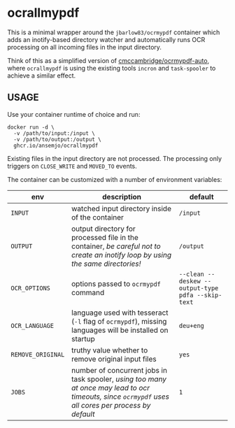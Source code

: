 # ocrallmypdf

This is a minimal wrapper around the `jbarlow83/ocrmypdf` container which
adds an inotify-based directory watcher and automatically runs OCR processing
on all incoming files in the input directory.

Think of this as a simplified version of [cmccambridge/ocrmypdf-auto](https://github.com/cmccambridge/ocrmypdf-auto),
where `ocrallmypdf` is using the existing tools `incron` and `task-spooler`
to achieve a similar effect.

## USAGE

Use your container runtime of choice and run:

    docker run -d \
      -v /path/to/input:/input \
      -v /path/to/output:/output \
      ghcr.io/ansemjo/ocrallmypdf

Existing files in the input directory are not processed. The processing only
triggers on `CLOSE_WRITE` and `MOVED_TO` events.

The container can be customized with a number of environment variables:

| env | description | default |
| --- | ----------- | ------- |
| `INPUT` | watched input directory inside of the container | `/input` |
| `OUTPUT` | output directory for processed file in the container, *be careful not to create an inotify loop by using the same directories!* | `/output` |
| `OCR_OPTIONS` | options passed to `ocrmypdf` command | `--clean --deskew --output-type pdfa --skip-text` |
| `OCR_LANGUAGE` | language used with tesseract (`-l` flag of `ocrmypdf`), missing languages will be installed on startup | `deu+eng` |
| `REMOVE_ORIGINAL` | truthy value whether to remove original input files | `yes` |
| `JOBS` | number of concurrent jobs in task spooler, *using too many at once may lead to ocr timeouts, since `ocrmypdf` uses all cores per process by default* | `1` |
